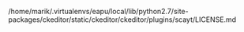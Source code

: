/home/marik/.virtualenvs/eapu/local/lib/python2.7/site-packages/ckeditor/static/ckeditor/ckeditor/plugins/scayt/LICENSE.md